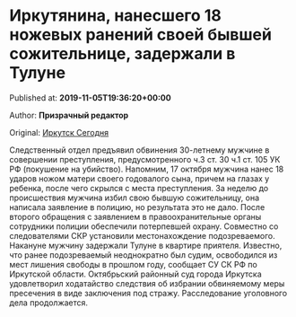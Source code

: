 
# Иркутянина, нанесшего 18 ножевых ранений своей бывшей сожительнице, задержали в Тулуне

Published at: **2019-11-05T19:36:20+00:00**

Author: **Призрачный редактор**

Original: [Иркутск Сегодня](https://irk.today/2019/11/06/muzhchinu-nanesshego-18-nozhevyh-ranenij-svoej-byvshej-sozhitelnice-arestovali-v-irkutske/)

Следственный отдел предъявил обвинения 30-летнему мужчине в совершении преступления, предусмотренного ч.3 ст. 30 ч.1 ст. 105 УК РФ (покушение на убийство).
Напомним, 17 октября мужчина нанес 18 ударов ножом матери своего годовалого сына, причем на глазах у ребенка, после чего скрылся с места преступления. За неделю до происшествия мужчина избил свою бывшую сожительницу, она написала заявление в полицию, но результата это не дало.
После второго обращения с заявлением в правоохранительные органы сотрудники полиции обеспечили потерпевшей охрану. Совместно со следователями СКР установили местонахождение подозреваемого. Накануне мужчину задержали Тулуне в квартире приятеля. Известно, что ранее подозреваемый неоднократно был судим, освободился из мест лишения свободы в прошлом году, сообщает СУ СК РФ по Иркутской области.
Октябрьский районный суд города Иркутска удовлетворил ходатайство следствия об избрании обвиняемому меры пресечения в виде заключения под стражу. Расследование уголовного дела продолжается.
